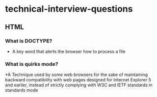 # technical-interview-questions

## HTML

### What is DOCTYPE?

* A key word that alerts the browser how to process a file

### What is quirks mode?

*A Technique used by some web browsers for the sake of maintaining backward compatibility with web pages designed for Internet Explorer 5 and earlier, instead of strictly complying with W3C and IETF standards in standards mode
